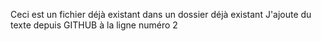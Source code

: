 Ceci est un fichier déjà existant dans un dossier déjà existant
J'ajoute du texte depuis GITHUB à la ligne numéro 2
